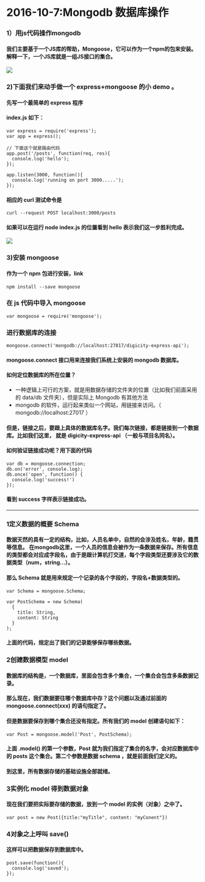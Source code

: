 # 2016-10-7:Mongodb 数据库操作

### 1）用js代码操作mongodb
#### 我们主要基于一个JS库的帮助，Mongoose，它可以作为一个npm的包来安装。解释一下，一个JS库就是一组JS接口的集合。
![](https://raw.githubusercontent.com/happypeter/digicity-express-api/master/doc/img/002-mongoose.png)

### 2)下面我们来动手做一个 express+mongoose 的小 demo 。
#### 先写一个最简单的 express 程序
#### index.js 如下：
```
var express = require('express');
var app = express();

// 下面这个就是路由代码
app.post('/posts', function(req, res){
  console.log('hello');
});

app.listen(3000, function(){
  console.log('running on port 3000.....');
});
```
#### 相应的 curl 测试命令是
```
curl --request POST localhost:3000/posts

```
#### 如果可以在运行 node index.js 的位置看到 hello 表示我们这一步胜利完成。
![](https://raw.githubusercontent.com/happypeter/digicity-express-api/master/doc/img/003-curl.png)

### 3)安装 mongoose
#### 作为一个 npm 包进行安装，link
```
npm install --save mongoose
```
### 在 js 代码中导入 mongoose
```
var mongoose = require('mongoose');
```
### 进行数据库的连接
```
mongoose.connect('mongodb://localhost:27017/digicity-express-api');
```
#### mongoose.connect 接口用来连接我们系统上安装的 mongodb 数据库。
#### 如何定位数据库的所在位置？
* 一种逻辑上可行的方案，就是用数据存储的文件夹的位置（比如我们前面采用的 data/db 文件夹），但是实际上 Mongodb 有其他方法
* mongodb 的软件，运行起来类似一个网站，用链接来访问。（ mongodb://localhost:27017 ）

#### 但是，链接之后，要跟上具体的数据库名字。我们每次链接，都是链接到一个数据库。比如我们这里， 就是 digicity-express-api （一般与项目名同名）。
#### 如何验证链接成功呢？用下面的代码
```
var db = mongoose.connection;
db.on('error', console.log);
db.once('open', function() {
  console.log('success!')
});
```
#### 看到 success 字样表示链接成功。
----

### 1定义数据的概要 Schema

#### 数据天然的具有一定的结构，比如，人员名单中，自然的会涉及姓名，年龄，籍贯等信息。 在mongodb这里，一个人员的信息会被作为一条数据来保存。所有信息的类型都会对应成字段名，由于是跟计算机打交道，每个字段类型还要涉及它的数据类型（num，string...）。

#### 那么 Schema 就是用来规定一个记录的各个字段的，字段名+数据类型的。

```
var Schema = mongoose.Schema;

var PostSchema = new Schema(
  {
    title: String,
    content: String
  }
);
```
#### 上面的代码，规定出了我们的记录能够保存哪些数据。

### 2创建数据模型 model

#### 数据库的结构是，一个数据库，里面会包含多个集合，一个集合会包含多条数据记录。
#### 那么现在，我们数据要往哪个数据库中存？这个问题以及通过前面的 mongoose.connect(xxx) 的语句指定了。
#### 但是数据要保存到哪个集合还没有指定。所有我们的 model 创建语句如下：
```
var Post = mongoose.model('Post', PostSchema);
```
#### 上面 .model() 的第一个参数，Post 就为我们指定了集合的名字，会对应数据库中的 posts 这个集合。第二个参数是数据 schema ，就是前面我们定义的。
#### 到这里，所有数据存储的基础设施全部就绪。

### 3实例化 model 得到数据对象
#### 现在我们要把实际要存储的数据，放到一个 model 的实例（对象）之中了。
```
var post = new Post({title:"myTitle", content: "myConent"})
```
### 4对象之上呼叫 save()
#### 这样可以把数据保存到数据库中。
```
post.save(function(){
  console.log('saved');
});
```
